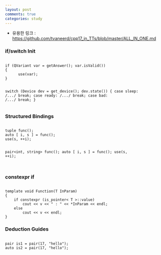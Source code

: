 ```yaml
---
layout: post
comments: true
categories: study
---
```


* 유용한 링크 : https://github.com/tvaneerd/cpp17_in_TTs/blob/master/ALL_IN_ONE.md
<h3>if/switch Init</h3>
<pre style="white-space: pre-wrap;">
<code class="c++">
if (QVariant var = getAnswer(); var.isValid())
{
      use(var);
}

switch (Device dev = get_device(); dev.state())
{
case sleep: /*...*/ break;
case ready: /*...*/ break;
case bad: /*...*/ break;
}
</code></pre>

<h3>Structured Bindings</h3>
<pre style="white-space: pre-wrap;">
<code class="c++">
tuple<int, string> func();
auto [ i, s ] = func();
use(s, ++i);      
      
pair<int, string> func();
auto [ i, s ] = func();
use(s, ++i);      
</code></pre>

<h3>constexpr if</h3>
<pre style="white-space: pre-wrap;">
<code class="c++">
template<typename T> void Function(T InParam)
{
    if constexpr (is_pointer< T >::value)
        cout << v << " : " << *InParam << endl;
    else
        cout << v << endl;
}
</code></pre>
      
<h3>Deduction Guides</h3>
<pre style="white-space: pre-wrap;">
<code class="c++">
pair<int, string> is1 = pair(17, "hello");
auto is2 = pair(17, "hello"); 
</code></pre>     
      
